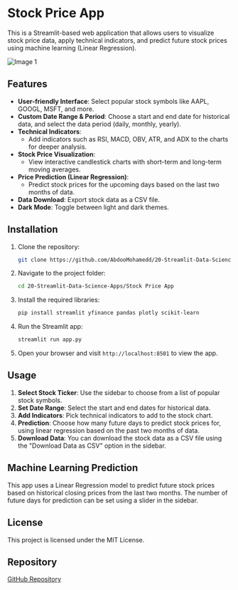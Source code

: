 # Stock Price App

This is a Streamlit-based web application that allows users to visualize stock price data, apply technical indicators, and predict future stock prices using machine learning (Linear Regression).

![Image 1](./imgs/stock_app.gif)

## Features

- **User-friendly Interface**: Select popular stock symbols like AAPL, GOOGL, MSFT, and more.
- **Custom Date Range & Period**: Choose a start and end date for historical data, and select the data period (daily, monthly, yearly).
- **Technical Indicators**:
  - Add indicators such as RSI, MACD, OBV, ATR, and ADX to the charts for deeper analysis.
- **Stock Price Visualization**:
  - View interactive candlestick charts with short-term and long-term moving averages.
- **Price Prediction (Linear Regression)**:
  - Predict stock prices for the upcoming days based on the last two months of data.
- **Data Download**: Export stock data as a CSV file.
- **Dark Mode**: Toggle between light and dark themes.

## Installation

1. Clone the repository:

   ```bash
   git clone https://github.com/AbdooMohamedd/20-Streamlit-Data-Science-Apps.git
   ```

2. Navigate to the project folder:

   ```bash
   cd 20-Streamlit-Data-Science-Apps/Stock Price App
   ```

3. Install the required libraries:

   ```bash
   pip install streamlit yfinance pandas plotly scikit-learn
   ```

4. Run the Streamlit app:

   ```bash
   streamlit run app.py
   ```

5. Open your browser and visit `http://localhost:8501` to view the app.

## Usage

1. **Select Stock Ticker**: Use the sidebar to choose from a list of popular stock symbols.
2. **Set Date Range**: Select the start and end dates for historical data.
3. **Add Indicators**: Pick technical indicators to add to the stock chart.
4. **Prediction**: Choose how many future days to predict stock prices for, using linear regression based on the past two months of data.
5. **Download Data**: You can download the stock data as a CSV file using the "Download Data as CSV" option in the sidebar.

## Machine Learning Prediction

This app uses a Linear Regression model to predict future stock prices based on historical closing prices from the last two months. The number of future days for prediction can be set using a slider in the sidebar.

## License

This project is licensed under the MIT License.

## Repository

[GitHub Repository](https://github.com/AbdooMohamedd/20-Streamlit-Data-Science-Apps)
